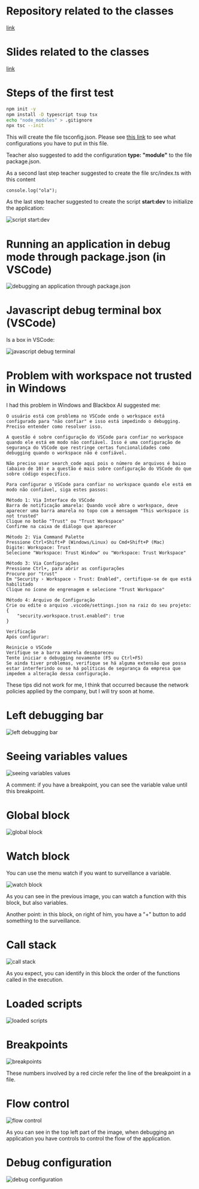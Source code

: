 # Repository related to the classes

[link](https://github.com/digitalinnovationone/formacao-nodejs/tree/main/11-debug)


# Slides related to the classes

[link](https://hermes.dio.me/files/assets/fa353c56-279e-4fe8-a4d3-ef83fd0c3439.pptx)


# Steps of the first test

```sh
npm init -y
npm install -D typescript tsup tsx
echo "node_modules" > .gitignore
npx tsc --init
```

This will create the file tsconfig.json. Please see [this link](https://github.com/andreterceiro/dio-mobile-meu-tudo--how-to-configure-typescript-in-projects-node-js) to see what configurations you have to put in this file.

Teacher also suggested to add the configuration **type: "module"** to the file package.json.

As a second last step teacher suggested to create the file src/index.ts with this content

```
console.log("ola");
```

As the last step teacher suggested to create the script **start:dev** to initialize the application:

![script start:dev](images/script-start-dev.png)


# Running an application in debug mode through package.json (in VSCode)

![debugging an application through package.json](images/debugging-an-application-through-package-json.png)


# Javascript debug terminal box (VSCode)

Is a box in VSCode:

![javascript debug terminal](images/javascript-debug-terminal-box.png)


# Problem with workspace not trusted in Windows

I had this problem in Windows and Blackbox AI suggested me:

```
O usuário está com problema no VSCode onde o workspace está configurado para "não confiar" e isso está impedindo o debugging. Preciso entender como resolver isso.

A questão é sobre configuração do VSCode para confiar no workspace quando ele está em modo não confiável. Isso é uma configuração de segurança do VSCode que restringe certas funcionalidades como debugging quando o workspace não é confiável.

Não preciso usar search_code aqui pois o número de arquivos é baixo (abaixo de 10) e a questão é mais sobre configuração do VSCode do que sobre código específico.

Para configurar o VSCode para confiar no workspace quando ele está em modo não confiável, siga estes passos:

Método 1: Via Interface do VSCode
Barra de notificação amarela: Quando você abre o workspace, deve aparecer uma barra amarela no topo com a mensagem "This workspace is not trusted"
Clique no botão "Trust" ou "Trust Workspace"
Confirme na caixa de diálogo que aparecer

Método 2: Via Command Palette
Pressione Ctrl+Shift+P (Windows/Linux) ou Cmd+Shift+P (Mac)
Digite: Workspace: Trust
Selecione "Workspace: Trust Window" ou "Workspace: Trust Workspace"

Método 3: Via Configurações
Pressione Ctrl+, para abrir as configurações
Procure por "trust"
Em "Security › Workspace › Trust: Enabled", certifique-se de que está habilitado
Clique no ícone de engrenagem e selecione "Trust Workspace"

Método 4: Arquivo de Configuração
Crie ou edite o arquivo .vscode/settings.json na raiz do seu projeto:
{
    "security.workspace.trust.enabled": true
}

Verificação
Após configurar:

Reinicie o VSCode
Verifique se a barra amarela desapareceu
Tente iniciar o debugging novamente (F5 ou Ctrl+F5)
Se ainda tiver problemas, verifique se há alguma extensão que possa estar interferindo ou se há políticas de segurança da empresa que impedem a alteração dessa configuração.
```

These tips did not work for me, I think that occurred because the network policies applied by the company, but I will try soon at home. 


# Left debugging bar

![left debugging bar](images/left-debugging-bar.png)


# Seeing variables values

![seeing variables values](images/seeing-variables%20values.png)

A comment: if you have a breakpoint, you can see the variable value until this breakpoint.


# Global block

![global block](images/global-block.png)


# Watch block

You can use the menu watch if you want to surveillance a variable.

![watch block](images/watch-block.png)

As you can see in the previous image, you can watch a function with this block, but also variables.

Another point: in this block, on right of him, you have a "+" button to add something to the surveillance.


# Call stack

![call stack](images/call-stack.png)

As you expect, you can identify in this block the order of the functions called in the execution.


# Loaded scripts

![loaded scripts](images/loaded-scripts.png)


# Breakpoints

![breakpoints](images/breakpoints.png)

These numbers involved by a red circle refer the line of the breakpoint in a file.


# Flow control

![flow control](images/flow-control.png)

As you can see in the top left part of the image, when debugging an application you have controls to control the flow of the application.


# Debug configuration

![debug configuration](images/debug-configration.png)